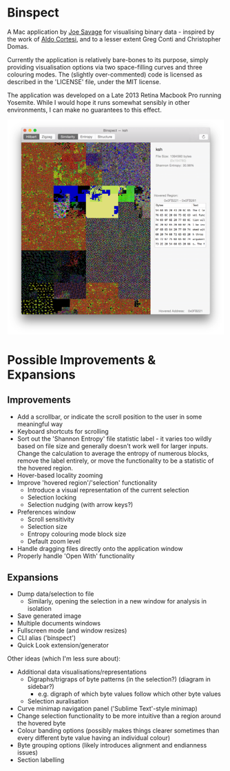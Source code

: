 # Binspect

A Mac application by [Joe Savage](http://www.reinterpretcast.com/) for visualising binary data - inspired by the work of [Aldo Cortesi](http://corte.si/posts/visualisation/binvis/index.html), and to a lesser extent Greg Conti and Christopher Domas.

Currently the application is relatively bare-bones to its purpose, simply providing visualisation options via two space-filling curves and three colouring modes. The (slightly over-commented) code is licensed as described in the 'LICENSE' file, under the MIT license.

The application was developed on a Late 2013 Retina Macbook Pro running Yosemite. While I would hope it runs somewhat sensibly in other environments, I can make no guarantees to this effect.

![Binspect '/bin/ksh' screenshot](./screenshot.png?raw=true)

# Possible Improvements & Expansions
## Improvements
- Add a scrollbar, or indicate the scroll position to the user in some meaningful way
- Keyboard shortcuts for scrolling
- Sort out the 'Shannon Entropy' file statistic label - it varies too wildly based on file size and generally doesn't work well for larger inputs. Change the calculation to average the entropy of numerous blocks, remove the label entirely, or move the functionality to be a statistic of the hovered region.
- Hover-based locality zooming
- Improve 'hovered region'/'selection' functionality
	- Introduce a visual representation of the current selection
	- Selection locking
	- Selection nudging (with arrow keys?)
- Preferences window
	- Scroll sensitivity
	- Selection size
	- Entropy colouring mode block size
	- Default zoom level
- Handle dragging files directly onto the application window
- Properly handle 'Open With' functionality

## Expansions
- Dump data/selection to file
	- Similarly, opening the selection in a new window for analysis in isolation
- Save generated image
- Multiple documents windows
- Fullscreen mode (and window resizes)
- CLI alias ('binspect')
- Quick Look extension/generator

Other ideas (which I'm less sure about):
- Additional data visualisations/representations
	- Digraphs/trigraps of byte patterns (in the selection?) (diagram in sidebar?)
		- e.g. digraph of which byte values follow which other byte values
	- Selection auralisation
- Curve minimap navigation panel ('Sublime Text'-style minimap)
- Change selection functionality to be more intuitive than a region around the hovered byte
- Colour banding options (possibly makes things clearer sometimes than every different byte value having an individual colour)
- Byte grouping options (likely introduces alignment and endianness issues)
- Section labelling